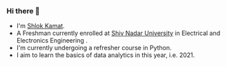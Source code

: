 ### Hi there 👋

<!--
**Shlok2002/Shlok2002** is a ✨ _special_ ✨ repository because its `README.md` (this file) appears on your GitHub profile.

Here are some ideas to get you started:

- 🔭 I’m currently working on ...
- 🌱 I’m currently learning ...
- 👯 I’m looking to collaborate on ...
- 🤔 I’m looking for help with ...
- 💬 Ask me about ...
- 📫 How to reach me: ...
- 😄 Pronouns: ...
- ⚡ Fun fact: ...
-->

 - I'm [Shlok Kamat](https://www.linkedin.com/in/shlok-kamat-b196bb1b9/).
 - A Freshman currently enrolled at [Shiv Nadar University](https://snu.edu.in "Website") in Electrical and Electronics Engineering .
 - I'm currently undergoing a refresher course in Python.
 - I aim to learn the basics of data analytics in this year, i.e. 2021.
